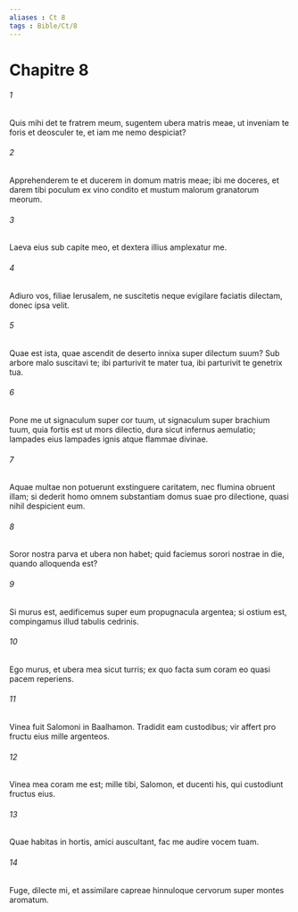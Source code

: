 ```yaml
---
aliases : Ct 8
tags : Bible/Ct/8
---
```


# Chapitre 8

###### 1
Quis mihi det te fratrem meum, sugentem ubera matris meae, ut inveniam te foris et deosculer te, et iam me nemo despiciat?
###### 2
Apprehenderem te et ducerem in domum matris meae; ibi me doceres, et darem tibi poculum ex vino condito et mustum malorum granatorum meorum.
###### 3
Laeva eius sub capite meo, et dextera illius amplexatur me.
###### 4
Adiuro vos, filiae Ierusalem, ne suscitetis neque evigilare faciatis dilectam, donec ipsa velit.
###### 5
Quae est ista, quae ascendit de deserto innixa super dilectum suum? Sub arbore malo suscitavi te; ibi parturivit te mater tua, ibi parturivit te genetrix tua.
###### 6
Pone me ut signaculum super cor tuum, ut signaculum super brachium tuum, quia fortis est ut mors dilectio, dura sicut infernus aemulatio; lampades eius lampades ignis atque flammae divinae.
###### 7
Aquae multae non potuerunt exstinguere caritatem, nec flumina obruent illam; si dederit homo omnem substantiam domus suae pro dilectione, quasi nihil despicient eum.
###### 8
Soror nostra parva et ubera non habet; quid faciemus sorori nostrae in die, quando alloquenda est?
###### 9
Si murus est, aedificemus super eum propugnacula argentea; si ostium est, compingamus illud tabulis cedrinis.
###### 10
Ego murus, et ubera mea sicut turris; ex quo facta sum coram eo quasi pacem reperiens.
###### 11
Vinea fuit Salomoni in Baalhamon. Tradidit eam custodibus; vir affert pro fructu eius mille argenteos.
###### 12
Vinea mea coram me est; mille tibi, Salomon, et ducenti his, qui custodiunt fructus eius.
###### 13
Quae habitas in hortis, amici auscultant, fac me audire vocem tuam.
###### 14
Fuge, dilecte mi, et assimilare capreae hinnuloque cervorum super montes aromatum.
